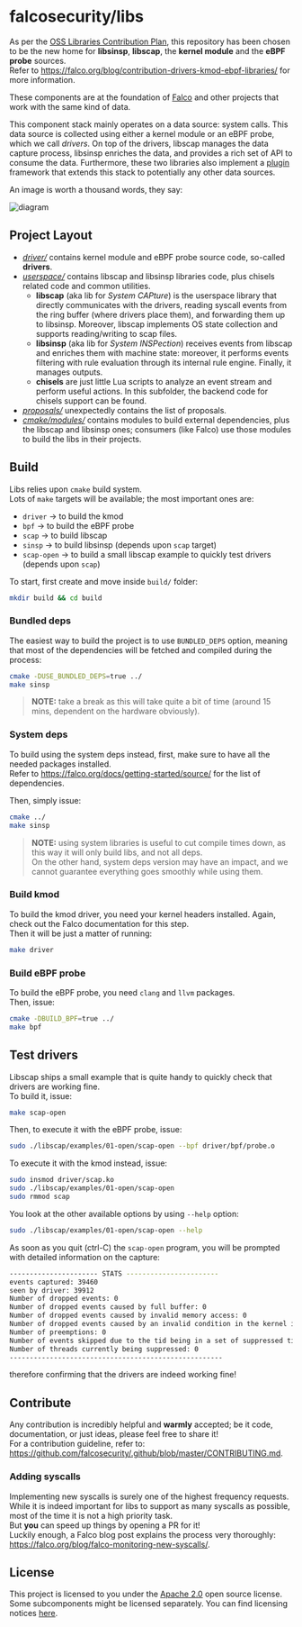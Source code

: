 # falcosecurity/libs

As per the [OSS Libraries Contribution Plan](https://github.com/falcosecurity/falco/blob/master/proposals/20210119-libraries-contribution.md), this repository has been chosen to be the new home for **libsinsp**, **libscap**, the **kernel module** and the **eBPF probe** sources.  
Refer to https://falco.org/blog/contribution-drivers-kmod-ebpf-libraries/ for more information.  

These components are at the foundation of [Falco](https://github.com/falcosecurity/falco) and other projects that work with the same kind of data.

This component stack mainly operates on a data source: system calls. This data source is collected using either a kernel module or an eBPF probe, which we call *drivers*. On top of the drivers, libscap manages the data capture process, libsinsp enriches the data, and provides a rich set of API to consume the data. Furthermore, these two libraries also implement a [plugin](https://github.com/falcosecurity/plugins) framework that extends this stack to potentially any other data sources.

An image is worth a thousand words, they say:

![diagram](https://falco.org/img/falco-diagram-blog-contribution.png)

## Project Layout

* [_driver/_](./driver) contains kernel module and eBPF probe source code,
so-called **drivers**.       
* [_userspace/_](./userspace) contains libscap and libsinsp libraries code,
plus chisels related code and common utilities.
  * **libscap** (aka lib for *System CAPture*) is the userspace library
  that directly communicates with the drivers, reading syscall events from
  the ring buffer (where drivers place them), and forwarding them
  up to libsinsp. Moreover, libscap implements OS state collection and
  supports reading/writing to scap files.  
  * **libsinsp** (aka lib for *System INSPection*) receives events from
  libscap and enriches them with machine state: moreover, it performs
  events filtering with rule evaluation through its internal rule engine.
  Finally, it manages outputs. 
  * **chisels** are just little Lua scripts to analyze an event stream
  and perform useful actions. In this subfolder, the backend code for
  chisels support can be found.  
* [_proposals/_](./proposals) unexpectedly contains the list of proposals.
* [_cmake/modules/_](./cmake/modules) contains modules to build
external dependencies, plus the libscap and libsinsp ones; consumers
(like Falco) use those modules to build the libs in their projects.

## Build

Libs relies upon `cmake` build system.  
Lots of `make` targets will be available; the most important ones are:
* `driver` -> to build the kmod
* `bpf` -> to build the eBPF probe
* `scap` -> to build libscap
* `sinsp` -> to build libsinsp (depends upon `scap` target)
* `scap-open` -> to build a small libscap example to quickly test drivers (depends upon `scap`)

To start, first create and move inside `build/` folder:
```bash
mkdir build && cd build
```

### Bundled deps

The easiest way to build the project is to use `BUNDLED_DEPS` option, 
meaning that most of the dependencies will be fetched and compiled during the process:
```bash
cmake -DUSE_BUNDLED_DEPS=true ../
make sinsp
```
> **NOTE:** take a break as this will take quite a bit of time (around 15 mins, dependent on the hardware obviously).

### System deps

To build using the system deps instead, first, make sure to have all the needed packages installed.  
Refer to https://falco.org/docs/getting-started/source/ for the list of dependencies.  

Then, simply issue:
```bash
cmake ../
make sinsp
```

> **NOTE:** using system libraries is useful to cut compile times down, as this way it will only build libs, and not all deps.  
> On the other hand, system deps version may have an impact, and we cannot guarantee everything goes smoothly while using them.

### Build kmod

To build the kmod driver, you need your kernel headers installed. Again, check out the Falco documentation for this step.  
Then it will be just a matter of running:
```bash
make driver
```

### Build eBPF probe

To build the eBPF probe, you need `clang` and `llvm` packages.  
Then, issue:
```bash
cmake -DBUILD_BPF=true ../
make bpf
```

## Test drivers

Libscap ships a small example that is quite handy to quickly check that drivers are working fine.  
To build it, issue:
```bash
make scap-open
```

Then, to execute it with the eBPF probe, issue:
```bash
sudo ./libscap/examples/01-open/scap-open --bpf driver/bpf/probe.o
```

To execute it with the kmod instead, issue:
```bash
sudo insmod driver/scap.ko
sudo ./libscap/examples/01-open/scap-open
sudo rmmod scap
```

You look at the other available options by using `--help` option:
```bash
sudo ./libscap/examples/01-open/scap-open --help
```

As soon as you quit (ctrl-C) the `scap-open` program, you will be prompted with detailed information on the capture:
```bash
---------------------- STATS -----------------------
events captured: 39460
seen by driver: 39912
Number of dropped events: 0
Number of dropped events caused by full buffer: 0
Number of dropped events caused by invalid memory access: 0
Number of dropped events caused by an invalid condition in the kernel instrumentation: 0
Number of preemptions: 0
Number of events skipped due to the tid being in a set of suppressed tids: 0
Number of threads currently being suppressed: 0
-----------------------------------------------------
```
therefore confirming that the drivers are indeed working fine!

## Contribute

Any contribution is incredibly helpful and **warmly** accepted; be it code, documentation, or just ideas, please feel free to share it!  
For a contribution guideline, refer to: https://github.com/falcosecurity/.github/blob/master/CONTRIBUTING.md.

### Adding syscalls

Implementing new syscalls is surely one of the highest frequency requests.  
While it is indeed important for libs to support as many syscalls as possible, most of the time it is not a high priority task.  
But **you** can speed up things by opening a PR for it!  
Luckily enough, a Falco blog post explains the process very thoroughly: https://falco.org/blog/falco-monitoring-new-syscalls/.

## License

This project is licensed to you under the [Apache 2.0](./COPYING) open source license. Some subcomponents might be licensed separately. You can find licensing notices [here](./NOTICES).